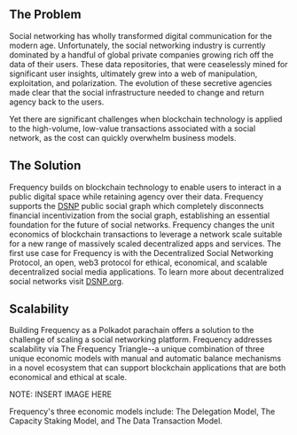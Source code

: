 ## The Problem

Social networking has wholly transformed digital communication for the modern age.
Unfortunately, the social networking industry is currently dominated by a handful of global private companies growing rich off the data of their users.
These data repositories, that were ceaselessly mined for significant user insights, ultimately grew into a web of manipulation, exploitation, and polarization.
The evolution of these secretive agencies made clear that the social infrastructure needed to change and return agency back to the users.

Yet there are significant challenges when blockchain technology is applied to the high-volume, low-value transactions associated with a social network, as the cost can quickly overwhelm business models.

## The Solution

Frequency builds on blockchain technology to enable users to interact in a public digital space while retaining agency over their data.
Frequency supports the [DSNP](https://dsnp.org) public social graph which completely disconnects financial incentivization from the social graph, establishing an essential foundation for the future of social networks.  Frequency changes the unit economics of blockchain transactions to leverage a network scale suitable for a new range of massively scaled decentralized apps and services. The first use case for Frequency is with the Decentralized Social Networking Protocol, an open, web3 protocol for ethical, economical, and scalable decentralized social media applications.
To learn more about decentralized social networks visit [DSNP.org](https://dsnp.org).

## Scalability

Building Frequency as a Polkadot parachain offers a solution to the challenge of scaling a social networking platform.  Frequency addresses scalability via The Frequency Triangle--a unique combination of three unique economic models with manual and automatic balance mechanisms in a novel ecosystem that can support blockchain applications that are both economical and ethical at scale.

NOTE: INSERT IMAGE HERE

Frequency's three economic models include:
The Delegation Model, The Capacity Staking Model, and The Data Transaction Model.


